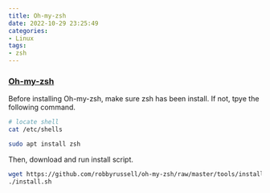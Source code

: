 ```yaml
---
title: Oh-my-zsh
date: 2022-10-29 23:25:49
categories:
- Linux
tags:
- zsh
---
```


### [Oh-my-zsh](https://ohmyz.sh/)

Before installing Oh-my-zsh, make sure zsh has been install. If not, tpye the following command.

```bash
# locate shell
cat /etc/shells

sudo apt install zsh
```

Then, download and run install script.

```bash
wget https://github.com/robbyrussell/oh-my-zsh/raw/master/tools/install.sh
./install.sh
```
